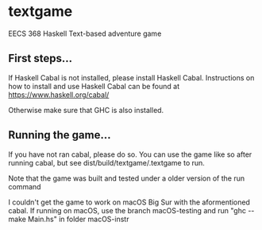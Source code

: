 # textgame

EECS 368 Haskell Text-based adventure game

## First steps...

If Haskell Cabal is not installed, please install Haskell Cabal.
Instructions on how to install and use Haskell Cabal can be found at
https://www.haskell.org/cabal/

Otherwise make sure that GHC is also installed.

## Running the game...

If you have not ran cabal, please do so. You can use the game like so after
running cabal, but see dist/build/textgame/.textgame to run.

Note that the game was built and tested under a older version of the run command

I couldn't get the game to work on macOS Big Sur with the aformentioned cabal.
If running on macOS, use the branch macOS-testing and run "ghc --make Main.hs" in folder
macOS-instr

